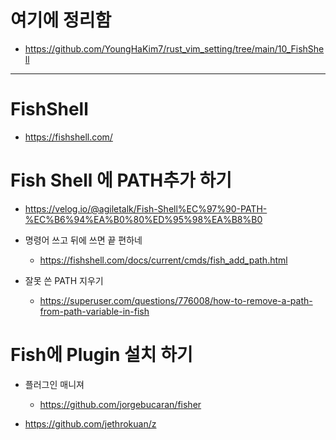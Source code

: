 # 여기에 정리함

- https://github.com/YoungHaKim7/rust_vim_setting/tree/main/10_FishShell


<hr>

# FishShell

- https://fishshell.com/

# Fish Shell 에 PATH추가 하기 
- https://velog.io/@agiletalk/Fish-Shell%EC%97%90-PATH-%EC%B6%94%EA%B0%80%ED%95%98%EA%B8%B0
- 명령어 쓰고 뒤에 쓰면 끝 편하네 
  - https://fishshell.com/docs/current/cmds/fish_add_path.html

- 잘못 쓴 PATH 지우기
  - https://superuser.com/questions/776008/how-to-remove-a-path-from-path-variable-in-fish

# Fish에 Plugin 설치 하기

- 플러그인 매니져
  - https://github.com/jorgebucaran/fisher

- https://github.com/jethrokuan/z
